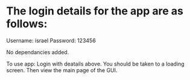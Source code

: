 # The login details for the app are as follows:
Username: israel
Password: 123456

No dependancies added.

To use app:
Login with deatails above. 
You should be taken to a loading screen. 
Then view the main page of the GUI. 

